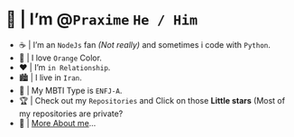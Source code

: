 # 👋 | I’m @`Praxime` ```He / Him```
- ☕ | I’m an `NodeJs` fan _(Not really)_ and sometimes i code with `Python`.
- 🍰 | I love `Orange` Color.
- ❤️ | I’m `in Relationship`.
- 🏙️ | I live in `Iran`.
- ‎🧡 | My MBTI Type is `ENFJ-A`.
- 🏆 | Check out my `Repositories` and Click on those **Little stars** (Most of my repositories are private?
- 📙 | [More About me](https://home.praxime.ir)...
